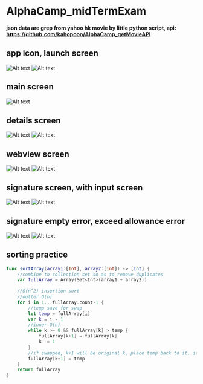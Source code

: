# AlphaCamp_midTermExam

**json data are grep from yahoo hk movie by little python script, api: https://github.com/kahopoon/AlphaCamp_getMovieAPI**  

## app icon, launch screen
![Alt text](screenshots/home_screen.png?raw=true "home screen")
![Alt text](screenshots/launch_screen.png?raw=true "launch screen")

## main screen
![Alt text](screenshots/main_screen.png?raw=true "main screen")

## details screen
![Alt text](screenshots/details_screen.png?raw=true "details screen")
![Alt text](screenshots/details_screen2.png?raw=true "details screen2")

## webview screen
![Alt text](screenshots/webview_loading.png?raw=true "webview loading screen")
![Alt text](screenshots/web_screen.png?raw=true "web screen")

## signature screen, with input screen
![Alt text](screenshots/sign_screen.png?raw=true "sign screen")
![Alt text](screenshots/sign_input.png?raw=true "sign input screen")

## signature empty error, exceed allowance error
![Alt text](screenshots/sign_empty_error.png?raw=true "sign empty error screen")
![Alt text](screenshots/sign_exceed_error.png?raw=true "sign exceed error screen")

## sorting practice
```swift
func sortArray(array1:[Int], array2:[Int]) -> [Int] {
    //combine to collection set so as to remove duplicates
    var fullArray = Array(Set<Int>(array1 + array2))
    
    //O(n^2) insertion sort
    //outter O(n)
    for i in 1...fullArray.count-1 {
        //temp save for swap
        let temp = fullArray[i]
        var k = i - 1
        //inner O(n)
        while k >= 0 && fullArray[k] > temp {
            fullArray[k+1] = fullArray[k]
            k -= 1
        }
        //if swapped, k+1 will be original k, place temp back to it. if not swapper, just equal i = i XD
        fullArray[k+1] = temp
    }
    return fullArray
}
```

